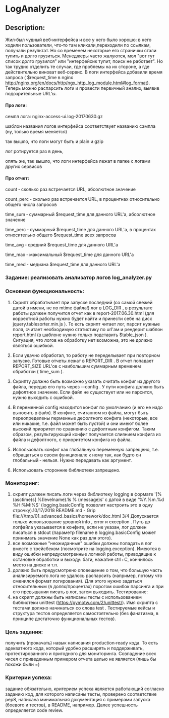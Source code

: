 # LogAnalyzer

## Description:
Жил‑был чудный веб‑интерфейса и все у него было хорошо: в него ходили пользователи, что‑то там кликали,переходили по ссылкам, получали результат. Но со временем некоторые его странички стали тупить и долго грузиться. Менеджеры часто жалуются, мол "вот тут список долго грузился" или "интерфейсик тупит, поиск не работает". Но так трудно отделить те случаи, где проблемы на их стороне, а где действительно виноват веб‑сервис. В логи интерфейса добавили время запроса ( $request_time  в  nginx
http://nginx.org/en/docs/http/ngx_http_log_module.html#log_format). Теперь можно распарсить логи и провести первичный анализ, выявив подозрительные URL'ы.

#### Про логи:
семпл лога:  nginx-access-ui.log-20170630.gz

шаблон названия логов интерфейса соответствует названию сэмпла (ну, только время меняется)

так вышло, что логи могут быть и plain и gzip 

лог ротируется раз в день, 

опять же, так вышло, что логи интерфейса лежат в папке с логами других сервисов

#### Про отчет:
count ‑ сколько раз встречается URL, абсолютное значение

count_perc ‑ сколько раз встречается URL, в процентнах относительно общего числа запросов

time_sum ‑ суммарный $request_time для данного URL'а, абсолютное значение

time_perc ‑ суммарный $request_time для данного URL'а, в процентах относительно общего $request_time всех
запросов

time_avg ‑ средний $request_time для данного URL'а

time_max ‑ максимальный $request_time для данного URL'а

time_med ‑ медиана $request_time для данного URL'а

### Задание: реализовать анализатор логов  log_analyzer.py


### Основная функциональность:
1. Скрипт обрабатывает при запуске последний (со самой свежей датой в имени, не по mtime файла!) лог в
LOG_DIR , в результате работы должен получится отчет как в  report-2017.06.30.html  (для корректной работы
нужно будет найти и принести себе на диск  jquery.tablesorter.min.js ). То есть скрипт читает лог, парсит
нужные поля, считает необходимую статистику по url'ам и рендерит шаблон  report.html  (в шаблоне нужно
только подставить  $table_json ). Ситуация, что логов на обработку нет возможна, это не должно являться
ошибкой.

2. Если удачно обработал, то работу не переделывает при повторном запуске. Готовые отчеты лежат в
REPORT_DIR . В отчет попадает  REPORT_SIZE  URL'ов с наибольшим суммарным временем обработки
( time_sum ).

3. Скрипту должно быть возможно указать считать конфиг из другого файла, передав его путь через  --config .
У пути конфига должно быть дефолтное значение. Если файл не существует или не парсится, нужно выходить
с ошибкой.

4. В переменной  config  находится конфиг по умолчанию (и его не надо выносить в файл). В конфиге, считанном
из файла, могут быть переопределены перменные дефолтного конфига (некоторые, все или никакие, т.е. файл
может быть пустой) и они имеют более высокий приоритет по сравнению с дефолтным конфигом. Таким
образом, результирующий конфиг получается слиянием конфига из файла и дефолтного, с приоритетом
конфига из файла.

5. Использовать конфиг как глобальную переменную запрещено, т.е. обращаться в своем функционале к нему
так, как будто он глобальный ‑ нельзя. Нужно передавать как аргумент.
6. Использовать сторонние библиотеки запрещено.


### Мониторинг:
1. скрипт должен писать логи через библиотеку logging в формате  '[%(asctime)s] %(levelname).1s %
(message)s'  c датой в виде  '%Y.%m.%d %H:%M:%S'  (logging.basicConfig позволит настроить это в одну строчку).10/17/2018 README.md - Grip
ﬁle:///tmp/01_advanced_basics/homework/doc.html 3/4
Допускается только использование уровней  info ,  error  и  exception . Путь до логфайла указывается в
конфиге, если не указан, лог должен писаться в stdout (параметр filename в logging.basicConfig может
принимать значение None как раз для этого).
2. все возможные "неожиданные" ошибки должны попадать в лог вместе с трейсбеком (посмотрите на
logging.exception). Имеются в виду ошибки непредусмотренные логикой работы, приводящие к остановке
обработки и выходу: баги, нажатие ctrl+C, кончилось место на диске и т.п.
3. должно быть предусмотрено оповещение о том, что большую часть анализируемого лога не удалось
распарсить (например, потому что сменился формат логирования). Для этого нужно задаться относительным
(в долях/процентах) порогом ошибок парсинга и при его превышании писать в лог, затем выходить.
Тестирование:
1. на скрипт должны быть написаны тесты с использованием библиотеки  unittest
(https://pymotw.com/2/unittest/). Имя скрипта с тестами должно начинаться со слова  test . Тестируемые кейсы
и структура тестов определяется самостоятельно (без фанатизма, в принципе достаточно функциональных
тестов).


### Цель задания: 
получить (прокачать) навык написания production‑ready кода. То есть адекватного кода, который
удобно расширять и поддерживать, протестированного и пригодного для мониторинга. Совпадение всех чисел с
приведенным примером отчета целью не является (лишь бы похожи были =)

### Критерии успеха: 
задание обязательно, критерием успеха является работающий согласно заданию код, для которого написаны тесты, проверено соответствие pep8, написана минимальная документация с примерами запуска (боевого и тестов), в README, например. Далее успешность определяется code review.
